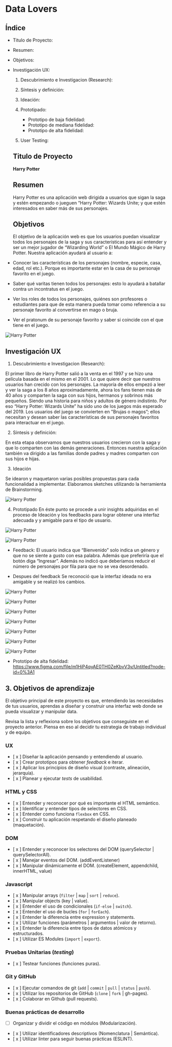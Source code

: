# Data Lovers

## Índice

* Titulo de Proyecto:
* Resumen:
* Objetivos:
* Investigación UX:

    1. Descubrimiento e Investigacion (Research):
    2. Síntesis y definición:
    3. Ideación:
    4. Prototipado:
     
       * Prototipo de baja fidelidad:
       * Prototipo de mediana fidelidad:
       * Prototipo de alta fidelidad:


    5. User Testing:

  ## Titulo de Proyecto
  **Harry Potter**

  ## Resumen
  Harry Potter es una aplicación web dirigida a usuarios que sigan la saga y estén empezando o jueguen “Harry Potter: Wizards Unite; y que estén interesados en saber más de sus personajes.

  ## Objetivos

  El objetivo de la aplicación web es que los usuarios puedan visualizar todos los personajes de la saga y sus características para así entender y ser un mejor jugador de “Wizarding World” o El Mundo Mágico de Harry Potter. 
  Nuestra aplicación ayudará al usuario a:
* Conocer las características de los personajes (nombre, especie, casa, edad, rol etc.). Porque es importante estar en la casa de su personaje favorito en el juego.
*	Saber qué varitas tienen todos los personajes: esto lo ayudará a batallar contra un incontratus en el juego.
* Ver los roles de todos los personajes, quiénes son profesores o estudiantes para que de esta manera pueda tomar como referencia a su personaje favorito al convertirse en mago o bruja.
* Ver el pratonum de su personaje favorito y saber si coincide con el que tiene en el juego.

![Harry Potter](./src/image/final.jpg)

## Investigación UX
1. Descubrimiento e Investigacion (Research):

El primer libro de Harry Potter salió a la venta en el 1997 y se hizo una película basada en el mismo en el 2001. Lo que quiere decir que nuestros usuarios han crecido con los personajes. La mayoría de ellos empezó a leer y ver la saga a los 8 años aproximadamente, ahora los fans tienen más de 40 años y comparten la saga con sus hijos, hermanos y sobrinos más pequeños. Siendo una historia para niños y adultos de género indistinto. Por eso “Harry Potter: Wizards Unite” ha sido uno de los juegos más esperado del 2019.
 Los usuarios del juego se convierten en "Brujas o magos”; ellos necesitan y desean saber las características de sus personajes favoritos para interactuar en el juego.

2. Síntesis y definición: 

En esta etapa observamos que nuestros usuarios crecieron con la saga y que lo comparten con las demás generaciones. Entonces nuestra aplicación también va dirigido a las familias donde padres y madres comparten con sus hijos e hijas. 

3.	Ideación

Se idearon y maquetaron varias posibles propuestas para cada funcionalidad a implementar. Elaboramos sketches utilizando la herramienta de Brainstorming.

![Harry Potter](./src/image/sketching.jpg)

4.	Prototipado
En éste punto se procede a unir insights adquiridas en el proceso de Ideación y los feedbacks para lograr obtener una interfaz adecuada y y amigable para el tipo de usuario.

![Harry Potter](./src/image/portada.jpg)

![Harry Potter](./src/image/prototipo.jpg)

* Feedback:
El usuario indica que “Bienvenido” solo indica un género y que no se siente a gusto con esa palabra. Además que preferiría que el botón diga “Ingresar”.
Además no indicó que deberíamos reducir el número de personajes por fila para que no se vea desordenado.

*	Despues del feedback
Se reconoció que la interfaz ideada no era amigable y se realizó los cambios. 

![Harry Potter](./src/image/portada2.jpeg)

![Harry Potter](./src/image/prototipo11.jpeg)

![Harry Potter](./src/image/prototipo1.jpg)

![Harry Potter](./src/image/prototipo3.jpg)

![Harry Potter](./src/image/prototipo3.jpg)

![Harry Potter](./src/image/respon1.jpg)

![Harry Potter](./src/image/respon2.jpg)

* Prototipo de alta fidelidad:
https://www.figma.com/file/m1HiP4qyAE0TH0ZeKbvV3v/Untitled?node-id=0%3A1

## 3. Objetivos de aprendizaje

El objetivo principal de este proyecto es que, entendiendo las necesidades de
tus usuarios, aprendas a diseñar y construir una interfaz web donde se pueda
visualizar y manipular data.

Revisa la lista y reflexiona sobre los objetivos que conseguiste en el
proyecto anterior. Piensa en eso al decidir tu estrategia de trabajo individual
y de equipo.

### UX

- [ x ] Diseñar la aplicación pensando y entendiendo al usuario.
- [ x ] Crear prototipos para obtener _feedback_ e iterar.
- [ x ] Aplicar los principios de diseño visual (contraste, alineación, jerarquía).
- [ x ] Planear y ejecutar _tests_ de usabilidad.

### HTML y CSS

- [ x ] Entender y reconocer por qué es importante el HTML semántico.
- [ x ] Identificar y entender tipos de selectores en CSS.
- [ x ] Entender como funciona `flexbox` en CSS.
- [ x ] Construir tu aplicación respetando el diseño planeado (maquetación).

### DOM

- [ x ] Entender y reconocer los selectores del DOM (querySelector | querySelectorAll).
- [ x ] Manejar eventos del DOM. (addEventListener)
- [ x ] Manipular dinámicamente el DOM. (createElement, appendchild, innerHTML, value)

### Javascript

- [ x ] Manipular arrays (`filter` | `map` | `sort` | `reduce`).
- [ x ] Manipular objects (key | value).
- [ x ] Entender el uso de condicionales (`if-else` | `switch`).
- [ x ] Entender el uso de bucles (`for` | `forEach`).
- [ x ] Entender la diferencia entre expression y statements.
- [ x ] Utilizar funciones (parámetros | argumentos | valor de retorno).
- [ x ] Entender la diferencia entre tipos de datos atómicos y estructurados.
- [ x ] Utilizar ES Modules (`import` | `export`).

### Pruebas Unitarias (_testing_)
- [ x ] Testear funciones (funciones puras).

### Git y GitHub
- [ x ] Ejecutar comandos de git (`add` | `commit` | `pull` | `status` | `push`).
- [ x ] Utilizar los repositorios de GitHub (`clone` | `fork` | gh-pages).
- [ x ] Colaborar en Github (pull requests).

### Buenas prácticas de desarrollo
- [ ] Organizar y dividir el código en módulos (Modularización).
- [ x ] Utilizar identificadores descriptivos (Nomenclatura | Semántica).
- [ x ] Utilizar linter para seguir buenas prácticas (ESLINT).